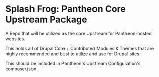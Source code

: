 # Splash Frog: Pantheon Core Upstream Package
A Repo that will be utilized as the core Upstream for Pantheon-hosted websites.

This holds all of Drupal Core + Contributed Modules & Themes that are highly recommended and best to utilize and 
use for Drupal sites.

This should be included in Pantheon's Upstream Configuration's composer.json.